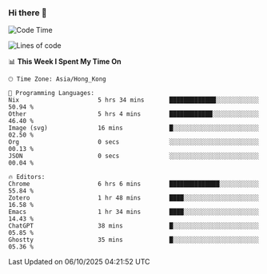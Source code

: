 ### Hi there 👋

<!--
**nicehiro/nicehiro** is a ✨ _special_ ✨ repository because its `README.md` (this file) appears on your GitHub profile.

Here are some ideas to get you started:

- 🔭 I’m currently working on ...
- 🌱 I’m currently learning ...
- 👯 I’m looking to collaborate on ...
- 🤔 I’m looking for help with ...
- 💬 Ask me about ...
- 📫 How to reach me: ...
- 😄 Pronouns: ...
- ⚡ Fun fact: ...
-->

<!--START_SECTION:waka-->
![Code Time](http://img.shields.io/badge/Code%20Time-1%2C120%20hrs%2021%20mins-blue)

![Lines of code](https://img.shields.io/badge/From%20Hello%20World%20I%27ve%20Written-1.9%20million%20lines%20of%20code-blue)

📊 **This Week I Spent My Time On** 

```text
🕑︎ Time Zone: Asia/Hong_Kong

💬 Programming Languages: 
Nix                      5 hrs 34 mins       █████████████░░░░░░░░░░░░   50.94 % 
Other                    5 hrs 4 mins        ████████████░░░░░░░░░░░░░   46.40 % 
Image (svg)              16 mins             █░░░░░░░░░░░░░░░░░░░░░░░░   02.50 % 
Org                      0 secs              ░░░░░░░░░░░░░░░░░░░░░░░░░   00.13 % 
JSON                     0 secs              ░░░░░░░░░░░░░░░░░░░░░░░░░   00.04 % 

🔥 Editors: 
Chrome                   6 hrs 6 mins        ██████████████░░░░░░░░░░░   55.84 % 
Zotero                   1 hr 48 mins        ████░░░░░░░░░░░░░░░░░░░░░   16.58 % 
Emacs                    1 hr 34 mins        ████░░░░░░░░░░░░░░░░░░░░░   14.43 % 
ChatGPT                  38 mins             █░░░░░░░░░░░░░░░░░░░░░░░░   05.85 % 
Ghostty                  35 mins             █░░░░░░░░░░░░░░░░░░░░░░░░   05.36 % 
```


 Last Updated on 06/10/2025 04:21:52 UTC
<!--END_SECTION:waka-->
